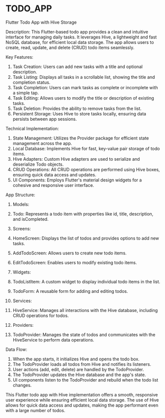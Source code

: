# TODO_APP
Flutter Todo App with Hive Storage

Description:
This Flutter-based todo app provides a clean and intuitive interface for managing daily tasks. It leverages Hive, a lightweight and fast NoSQL database, for efficient local data storage. The app allows users to create, read, update, and delete (CRUD) todo items seamlessly.

Key Features:

1. Task Creation: Users can add new tasks with a title and optional description.
2. Task Listing: Displays all tasks in a scrollable list, showing the title and completion status.
3. Task Completion: Users can mark tasks as complete or incomplete with a simple tap.
4. Task Editing: Allows users to modify the title or description of existing tasks.
5. Task Deletion: Provides the ability to remove tasks from the list.
6. Persistent Storage: Uses Hive to store tasks locally, ensuring data persists between app sessions.


Technical Implementation:

1. State Management: Utilizes the Provider package for efficient state management across the app.
2. Local Database: Implements Hive for fast, key-value pair storage of todo items.
3. Hive Adapters: Custom Hive adapters are used to serialize and deserialize Todo objects.
4. CRUD Operations: All CRUD operations are performed using Hive boxes, ensuring quick data access and updates.
5. UI Components: Employs Flutter's material design widgets for a cohesive and responsive user interface.


App Structure:

1. Models:

1. Todo: Represents a todo item with properties like id, title, description, and isCompleted.



2. Screens:

1. HomeScreen: Displays the list of todos and provides options to add new tasks.
2. AddTodoScreen: Allows users to create new todo items.
3. EditTodoScreen: Enables users to modify existing todo items.



3. Widgets:

1. TodoListItem: A custom widget to display individual todo items in the list.
2. TodoForm: A reusable form for adding and editing todos.



4. Services:

1. HiveService: Manages all interactions with the Hive database, including CRUD operations for todos.



5. Providers:

1. TodoProvider: Manages the state of todos and communicates with the HiveService to perform data operations.





Data Flow:

1. When the app starts, it initializes Hive and opens the todo box.
2. The TodoProvider loads all todos from Hive and notifies its listeners.
3. User actions (add, edit, delete) are handled by the TodoProvider.
4. The TodoProvider updates the Hive database and the app's state.
5. UI components listen to the TodoProvider and rebuild when the todo list changes.


This Flutter todo app with Hive implementation offers a smooth, responsive user experience while ensuring efficient local data storage. The use of Hive allows for quick data access and updates, making the app performant even with a large number of todos.
